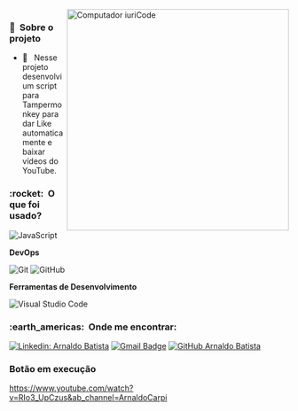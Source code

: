 <img src="https://github.com/arnaldocarpi/Like-Automatico-YouTube/blob/main/imagens/youtube-4522243-3764344.png" min-width="400px" max-width="400px" width="400px" align="right" alt="Computador iuriCode">

<h3> 🚧 &nbsp;Sobre o projeto </h3>

- 🤔 &nbsp; Nesse projeto desenvolvi um script para Tampermonkey para dar Like automaticamente e baixar vídeos do YouTube.

<h3> :rocket: &nbsp;O que foi usado? </h3>

  ![JavaScript](https://img.shields.io/badge/-JavaScript-333333?style=flat&logo=javascript)

**DevOps**

  ![Git](https://img.shields.io/badge/-Git-333333?style=flat&logo=git)
  ![GitHub](https://img.shields.io/badge/-GitHub-333333?style=flat&logo=github)

**Ferramentas de Desenvolvimento**

  ![Visual Studio Code](https://img.shields.io/badge/-Visual%20Studio%20Code-333333?style=flat&logo=visual-studio-code&logoColor=007ACC)

<h3> :earth_americas: &nbsp;Onde me encontrar: </h3> 

[![Linkedin: Arnaldo Batista](https://img.shields.io/badge/-arnaldbatista-blue?style=flat-square&logo=Linkedin&logoColor=white&link=https://www.linkedin.com/in/arnaldbatista)](https://www.linkedin.com/in/arnaldbatista)
[![Gmail Badge](https://img.shields.io/badge/-arnaldbatista@icloud.com-006bed?style=flat-square&logo=apple&logoColor=white&link=mailto:arnaldbatista@icloud.com)](mailto:arnaldbatista@icloud.com)
[![GitHub Arnaldo Batista]( https://img.shields.io/github/followers/VanessaSwerts?label=follow&style=social)](https://github.com/arnaldbatista)

<h3>Botão em execução</h3>

https://www.youtube.com/watch?v=RIo3_UpCzus&ab_channel=ArnaldoCarpi
